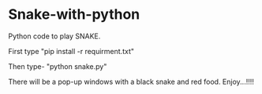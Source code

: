 # Snake-with-python
Python code to play SNAKE.

First type "pip install -r requirment.txt"

Then type- "python snake.py"

There will be a pop-up windows with a black snake and red food.
Enjoy...!!!!
